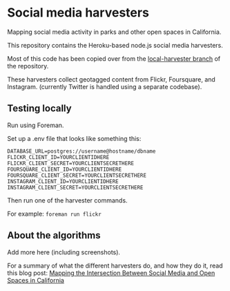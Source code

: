 Social media harvesters
=========
Mapping social media activity in parks and other open spaces in California.


This repository contains the Heroku-based node.js social media harvesters.

Most of this code has been copied over from the [local-harvester branch](https://github.com/stamen/parks.stamen.com/tree/local-harvester) of the repository.

These harvesters collect geotagged content from Flickr, Foursquare, and Instagram. (currently Twitter is handled using a separate codebase).


Testing locally
---------------

Run using Foreman. 

Set up a .env file that looks like something this:

	DATABASE_URL=postgres://username@hostname/dbname
	FLICKR_CLIENT_ID=YOURCLIENTIDHERE
	FLICKR_CLIENT_SECRET=YOURCLIENTSECRETHERE
	FOURSQUARE_CLIENT_ID=YOURCLIENTIDHERE
	FOURSQUARE_CLIENT_SECRET=YOURCLIENTSECRETHERE
	INSTAGRAM_CLIENT_ID=YOURCLIENTIDHERE
	INSTAGRAM_CLIENT_SECRET=YOURCLIENTSECRETHERE

Then run one of the harvester commands.

For example: `foreman run flickr`


About the algorithms
--------------------

Add more here (including screenshots).

For a summary of what the different harvesters do, and how they do it, read this blog post: [Mapping the Intersection Between Social Media and Open Spaces in California](http://content.stamen.com/mapping_the_intersection_between_social_media_and_open_spaces_in_ca)

